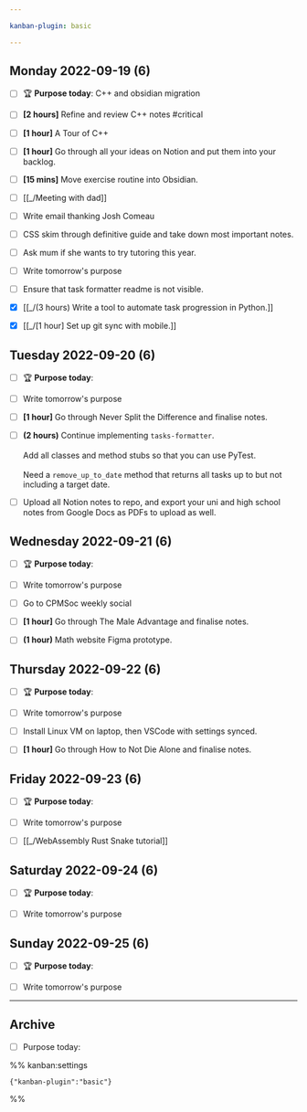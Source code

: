 ```yaml
---

kanban-plugin: basic

---
```


## **Monday** 2022-09-19 (6)

- [ ] 🏆 **Purpose today**: C++ and obsidian migration
- [ ] **[2 hours]** Refine and review C++ notes #critical
- [ ] **[1 hour]** A Tour of C++
- [ ] **[1 hour]** Go through all your ideas on Notion and put them into your backlog.
- [ ] **[15 mins]** Move exercise routine into Obsidian.
- [ ] [[_/Meeting with dad]]
- [ ] Write email thanking Josh Comeau
- [ ] CSS skim through definitive guide and take down most important notes.
- [ ] Ask mum if she wants to try tutoring this year.
- [ ] Write tomorrow's purpose
- [ ] Ensure that task formatter readme is not visible.
- [x] [[_/(3 hours)  Write a tool to automate task progression in Python.]]
- [x] [[_/[1 hour]  Set up git sync with mobile.]]


## **Tuesday** 2022-09-20 (6)

- [ ] 🏆 **Purpose today**:
- [ ] Write tomorrow's purpose
- [ ] **[1 hour]** Go through Never Split the Difference and finalise notes.
- [ ] **(2 hours)** Continue implementing `tasks-formatter`.<br><br>Add all classes and method stubs so that you can use PyTest.<br><br>Need a `remove_up_to_date` method that returns all tasks up to but not including a target date.
- [ ] Upload all Notion notes to repo, and export your uni and high school notes from Google Docs as PDFs to upload as well.


## **Wednesday** 2022-09-21 (6)

- [ ] 🏆 **Purpose today**:
- [ ] Write tomorrow's purpose
- [ ] Go to CPMSoc weekly social
- [ ] **[1 hour]** Go through The Male Advantage and finalise notes.
- [ ] **(1 hour)** Math website Figma prototype.


## **Thursday** 2022-09-22 (6)

- [ ] 🏆 **Purpose today**:
- [ ] Write tomorrow's purpose
- [ ] Install Linux VM on laptop, then VSCode with settings synced.
- [ ] **[1 hour]** Go through How to Not Die Alone and finalise notes.


## **Friday** 2022-09-23 (6)

- [ ] 🏆 **Purpose today**:
- [ ] Write tomorrow's purpose
- [ ] [[_/WebAssembly Rust Snake tutorial]]


## **Saturday** 2022-09-24 (6)

- [ ] 🏆 **Purpose today**:
- [ ] Write tomorrow's purpose


## **Sunday** 2022-09-25 (6)

- [ ] 🏆 **Purpose today**:
- [ ] Write tomorrow's purpose


***

## Archive

- [ ] Purpose today:

%% kanban:settings
```
{"kanban-plugin":"basic"}
```
%%